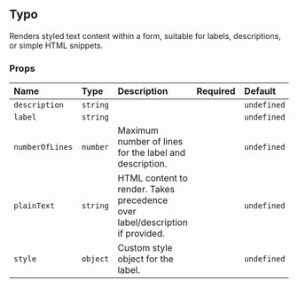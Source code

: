 ## Typo

Renders styled text content within a form, suitable for labels, descriptions, or simple HTML snippets.

### Props

| Name | Type | Description | Required | Default |
| :--- | :--- | :---------- | :-------- | :------- |
| `description` | `string` | | | `undefined` |
| `label` | `string` | | | `undefined` |
| `numberOfLines` | `number` | Maximum number of lines for the label and description. | | `undefined` |
| `plainText` | `string` | HTML content to render. Takes precedence over label/description if provided. | | `undefined` |
| `style` | `object` | Custom style object for the label. | | `undefined` |
